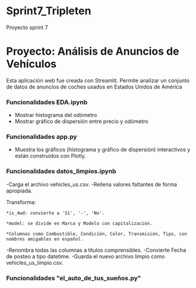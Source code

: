 # Sprint7_Tripleten
Proyecto sprint 7
# Proyecto: Análisis de Anuncios de Vehículos

Esta aplicación web fue creada con Streamlit. Permite analizar un conjunto de datos de anuncios de coches usados en Estados Unidos de América
### Funcionalidades EDA.ipynb
- Mostrar histograma del odómetro
- Mostrar gráfico de dispersión entre precio y odómetro

### Funcionalidades app.py
- Muestra los gráficos (histograma y gráfico de dispersión) interactivos y están construidos con Plotly.

### Funcionalidades datos_limpios.ipynb
-Carga el archivo vehicles_us.csv.
-Rellena valores faltantes de forma apropiada.

Transforma:

    *is_4wd: convierte a 'Sí', '-', 'No'.

    *model: se divide en Marca y Modelo con capitalización.

    *Columnas como Combustible, Condición, Color, Transmisión, Tipo, con nombres amigables en español.

-Renombra todas las columnas a títulos comprensibles.
-Convierte Fecha de posteo a tipo datetime.
-Guarda el nuevo archivo limpio como vehicles_us_limpio.csv.

### Funcionalidades "el_auto_de_tus_sueños.py"
